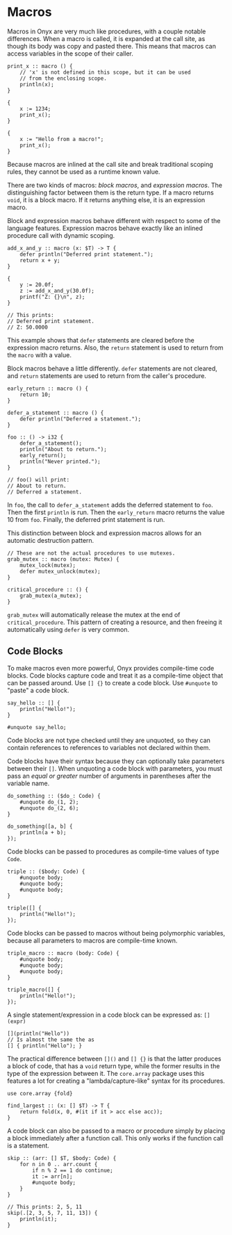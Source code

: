 # Macros

Macros in Onyx are very much like procedures, with a couple notable differences. When a macro is called, it is expanded at the call site, as though its body was copy and pasted there. This means that macros can access variables in the scope of their caller.
```onyx
print_x :: macro () {
    // 'x' is not defined in this scope, but it can be used
    // from the enclosing scope.
    println(x);
}

{
    x := 1234;
    print_x();
}

{
    x := "Hello from a macro!";
    print_x();
}
```

Because macros are inlined at the call site and break traditional scoping rules, they cannot be used as a runtime known value.

There are two kinds of macros: *block macros*, and *expression macros*. The distinguishing factor between them is the return type. If a macro returns `void`, it is a block macro. If it returns anything else, it is an expression macro.

Block and expression macros behave different with respect to some of the language features. Expression macros behave exactly like an inlined procedure call with dynamic scoping.
```onyx
add_x_and_y :: macro (x: $T) -> T {
    defer println("Deferred print statement.");
    return x + y;
}

{
    y := 20.0f;
    z := add_x_and_y(30.0f);
    printf("Z: {}\n", z);
}

// This prints:
// Deferred print statement.
// Z: 50.0000
```
This example shows that `defer` statements are cleared before the expression macro returns. Also, the `return` statement is used to return from the `macro` with a value.

Block macros behave a little differently. `defer` statements are not cleared, and `return` statements are used to return from the caller's procedure.
```onyx
early_return :: macro () {
    return 10;
}

defer_a_statement :: macro () {
    defer println("Deferred a statement.");
}

foo :: () -> i32 {
    defer_a_statement();
    println("About to return.");
    early_return();
    println("Never printed.");
}

// foo() will print:
// About to return.
// Deferred a statement.
```
In `foo`, the call to `defer_a_statement` adds the deferred statement to `foo`. Then the first `println` is run. Then the `early_return` macro returns the value 10 from `foo`. Finally, the deferred print statement is run.

This distinction between block and expression macros allows for an automatic destruction pattern.
```onyx
// These are not the actual procedures to use mutexes.
grab_mutex :: macro (mutex: Mutex) {
    mutex_lock(mutex);
    defer mutex_unlock(mutex);
}

critical_procedure :: () {
    grab_mutex(a_mutex);
}
```
`grab_mutex` will automatically release the mutex at the end of `critical_procedure`. This pattern of creating a resource, and then freeing it automatically using `defer` is very common.


## Code Blocks
To make macros even more powerful, Onyx provides compile-time code blocks. Code blocks capture code and treat it as a compile-time object that can be passed around. Use `[] {}` to create a code block. Use `#unquote` to "paste" a code block.
```onyx
say_hello :: [] {
    println("Hello!");
}

#unquote say_hello;
```
Code blocks are not type checked until they are unquoted, so they can contain references to references to variables not declared within them.

Code blocks have their syntax because they can optionally take parameters between their `[]`. When unquoting a code block with parameters,
you must pass an *equal or greater* number of arguments in parentheses after the variable name.
```onyx
do_something :: ($do_: Code) {
    #unquote do_(1, 2);
    #unquote do_(2, 6);
}

do_something([a, b] {
    println(a + b);
});
```

Code blocks can be passed to procedures as compile-time values of type `Code`.
```onyx
triple :: ($body: Code) {
    #unquote body;
    #unquote body;
    #unquote body;
}

triple([] {
    println("Hello!");
});
```

Code blocks can be passed to macros without being polymorphic variables, because all parameters to macros are compile-time known.
```onyx
triple_macro :: macro (body: Code) {
    #unquote body;
    #unquote body;
    #unquote body;
}

triple_macro([] {
    println("Hello!");
});
```

A single statement/expression in a code block can be expressed as: `[](expr)`
```onyx
[](println("Hello"))
// Is almost the same the as
[] { println("Hello"); }
```

The practical difference between `[]()` and `[] {}` is that the latter produces a block of code, that has a `void` return type, while the former results in the type of the expression between it. The `core.array` package uses this features a lot for creating a "lambda/capture-like" syntax for its procedures.
```onyx
use core.array {fold}

find_largest :: (x: [] $T) -> T {
    return fold(x, 0, #(it if it > acc else acc));
}
```

A code block can also be passed to a macro or procedure simply by placing a block immediately after a function call. This only works if the function call is a statement.
```onyx
skip :: (arr: [] $T, $body: Code) {
    for n in 0 .. arr.count {
        if n % 2 == 1 do continue;
        it := arr[n];
        #unquote body;
    }
}

// This prints: 2, 5, 11
skip(.[2, 3, 5, 7, 11, 13]) {
    println(it);
}
